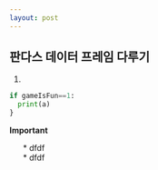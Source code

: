 ```yaml
---
layout: post
---
```



## 판다스 데이터 프레임 다루기

1)

```python
if gameIsFun==1:
  print(a)
}
```
<p><i class="icon-warning-sign"></i>
<strong>Important</strong>
<ul class="List_Important">
* dfdf </br>
* dfdf
</ul>
